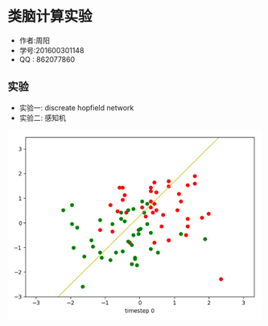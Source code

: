 # 类脑计算实验
* 作者:周阳
* 学号:201600301148
* QQ : 862077860

## 实验
* 实验一: discreate hopfield network
* 实验二: 感知机
<img src = "line5.gif"/>
